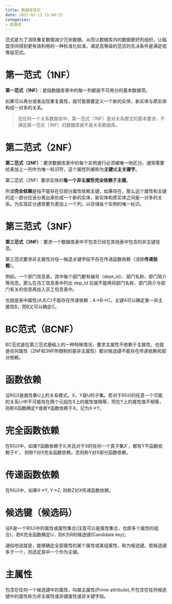 ```yaml
---
title: 数据库范式
date: 2017-02-13 15:40:25
categories:
- 数据库
---
```


范式是为了消除重复数据减少冗余数据，从而让数据库内的数据更好的组织，让磁盘空间得到更有效利用的一种标准化标准，满足高等级的范式的先决条件是满足低等级范式。

# 第一范式（1NF）
**第一范式（1NF）**：是指数据库表中的每一列都是不可再分的基本数据项。

如果可以再分或者出现重复属性，就可能需要定义一个新的实体，新实体与原实体构成一对多的关系。

> 在任何一个关系数据库中，第一范式（1NF）是对关系模式的基本要求，不满足第一范式（1NF）的数据库就不是关系数据库。

# 第二范式（2NF）
**第二范式（2NF）**：要求数据库表中的每个实例或行必须被唯一地区分。通常需要给表加上一列作为唯一标识符，这个属性列被称为**主键**或**主关键字**。

第二范式（2NF）要求实体的**每一个非主属性完全依赖于主键**。

所谓**完全依赖**是指不能存在仅部分属性依赖主键，如果存在，那么这个属性和主键的这一部分应该分离出来形成一个新的实体，新实体和原实体之间是一对多的关系。为实现区分通常要为表加上一个列，以存储各个实例的唯一标识。

# 第三范式（3NF）
**第三范式（3NF）**：要求一个数据库表中不包含已经在其他表中包含的非主键信息。

第三范式要求非主属性对任一候选关键字段不存在传递函数依赖（消除**传递依赖**）。

例如，一个部门信息表，其中每个部门都有编号（dept_id）、部门名称、部门简介等信息。那么在员工信息表中列出 dep_id 后就不能再将部门名称、部门简介与部门有关的信息再加入员工信息表中。

也就是表中属性{A,B,C}不能存在传递依赖：A->B->C，主键A可以确定某一非主属性B，而B又可以确定C。

# BC范式（BCNF）
BC范式是在第三范式基础上的一种特殊情况，要求主属性不依赖于主属性，也就是任何属性（2NF和3NF所限制的是非主属性）都对候选键不能存在传递依赖和部分依赖。

# 函数依赖
设R(U)是属性集U上的关系模式。X，Y是U的子集。若对于R(U)的任意一个可能的关系r,r中不可能存在两个元组在X上的属性值相等，而在Y上的属性值不相等，则称X函数确定Y或者Y函数依赖于X。记为X->Y。

# 完全函数依赖
在R(U)中，如果Y函数依赖于X,并且对于X的任何一个真子集X'，都有Y不函数依赖于X'， 则称Y对X完全函数依赖。否则称Y对X部分函数依赖。

# 传递函数依赖
在R(U)中，如果X->Y, Y->Z, 则称Z对X传递函数依赖。

# 候选键（候选码）
设K是一个R(U)中的属性或属性集合(注意可以是属性集合，也即多个属性的组合)，若K完全函数确定U，则K为R的候选键(Candidate key);

通俗地说就是，能够确定全部属性的某个属性或某组属性，称为候选键。若候选键多于一个，则选定其中一个作为主键。

# 主属性
包含在任何一个候选键中的属性，叫做主属性(Prime attribute),不包含在任何候选键中的属性称为非主属性或非键属性或非关键字段。